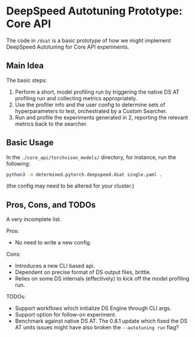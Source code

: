 # DeepSpeed Autotuning Prototype: Core API

The code in `/dsat` is a basic prototype of how we might implement DeepSpeed Autotuning for Core API experiments.

## Main Idea

The basic steps:

1. Perform a short, model profiling run by triggering the native DS AT profiling run and collecting
   metrics appropriately.
2. Use the profiler info and the user config to determine sets of hyperparameters to test, orchestrated by a Custom Searcher.
3. Run and profile the experiments generated in 2, reporting the relevant metrics back to the searcher.

## Basic Usage

In the `./core_api/torchvison_models/` directory, for instance, run the following:

```bash
python3 -m determined.pytorch.deepspeed.dsat single.yaml .
```

(the config may need to be altered for your cluster.)

## Pros, Cons, and TODOs

A very incomplete list.

Pros:

- No need to write a new config.

Cons:

- Introduces a new CLI based api.
- Dependent on precise format of DS output files, brittle.
- Relies on some DS internals (effectively) to kick off the model profiling run.

TODOs:

- Support workflows which initialize DS Engine through CLI args.
- Support option for follow-on experiment.
- Benchmark against native DS AT. The 0.8.1 update which fixed the DS AT units issues might have also
  broken the `--autotuning run` flag?
